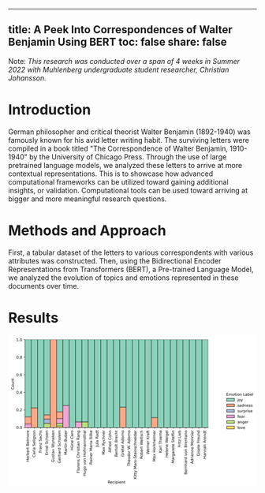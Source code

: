 
---
title: A Peek Into Correspondences of Walter Benjamin Using BERT
toc: false
share: false
---

Note: _This research was conducted over a span of 4 weeks in Summer 2022 with Muhlenberg undergraduate student researcher, Christian Johansson._

# Introduction
German philosopher and critical theorist Walter Benjamin (1892-1940) was famously known for his avid letter writing habit. The surviving letters were compiled in a book titled "The Correspondence of Walter Benjamin, 1910-1940" by the University of Chicago Press. Through the use of large pretrained language models, we analyzed these letters to arrive at more contextual representations. This is to showcase how advanced computational frameworks can be utilized toward gaining additional insights, or validation. Computational tools can be used toward arriving at bigger and more meaningful research questions. 

# Methods and Approach
First, a tabular dataset of the letters to various correspondents with various attributes was constructed. Then, using the Bidirectional Encoder Representations from Transformers (BERT), a Pre-trained Language Model, we analyzed the evolution of topics and emotions represented in these documents over time.

# Results


![Recipients Emotion Distibution Across Letters](recipients_emotion_dist.png "Recipients Emotion Distibution Across Letters")
